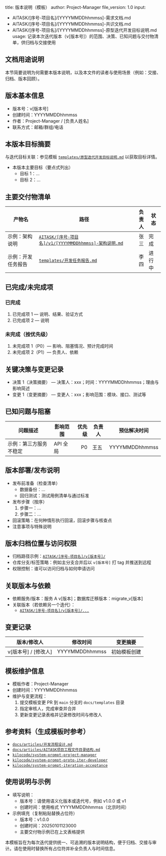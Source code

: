title: 版本说明（模板）
author: Project-Manager
file_version: 1.0
input:
  - AITASK/[序号-项目名]/[YYYYMMDDhhmmss]-需求文档.md
  - AITASK/[序号-项目名]/[YYYYMMDDhhmmss]-共识文档.md
  - AITASK/[序号-项目名]/[YYYYMMDDhhmmss]-原型迭代开发目标说明.md
usage: 记录本次迭代版本（v[版本号]）的范围、决策、已知问题与交付物清单，供归档与交接使用

<!-- 用途：快速理解本版本的范围与交接要点 -->
## 文档用途说明
本节简要说明为何需要本版本说明，以及本文件的读者与使用场景（例如：交接、归档、版本回顾）。

<!-- 用途：列出版本的基本识别信息 -->
## 版本基本信息
- 版本号：v[版本号]
- 创建时间：YYYYMMDDhhmmss
- 作者：Project-Manager / [负责人姓名]
- 联系方式：邮箱/群组/电话

<!-- 用途：概述本次迭代的目标 -->
## 本版本目标摘要
与迭代目标关联：参见模板 [`templates/原型迭代开发目标说明.md`](templates/原型迭代开发目标说明.md:1) 以获取目标详情。
- 本版本主要目标（要点式列出）
  - 目标 1：...
  - 目标 2：...

<!-- 用途：列出本版本的交付物及责任人 -->
## 主要交付物清单
| 产物名 | 路径 | 负责人 | 状态 |
|---|---|---:|---|
| 示例：架构说明 | [`AITASK/[序号-项目名]/v1/[YYYYMMDDhhmmss]-架构说明.md`](AITASK/[序号-项目名]/v1/[YYYYMMDDhhmmss]-架构说明.md:1) | 张三 | 完成 |
| 示例：开发任务报告 | [`templates/开发任务报告.md`](templates/开发任务报告.md:1) | 李四 | 进行中 |

<!-- 用途：区分已完成与未完成的项，按优先级排列 -->
## 已完成/未完成项
### 已完成
1. 已完成项 1 — 说明、结果、验证方式
2. 已完成项 2 — 说明

### 未完成（按优先级）
1. 未完成项 1（P0）— 影响、阻塞情况、预计完成时间
2. 未完成项 2（P1）— 负责人、依赖

<!-- 用途：记录影响本版本的重要决策与变更 -->
## 关键决策与变更记录
- 决策 1（决策摘要） — 决策人：xxx；时间：YYYYMMDDhhmmss；理由与影响简述
- 变更 1（变更摘要） — 变更人：xxx；影响范围：模块、接口、测试等

<!-- 用途：列出已知问题与阻塞及处理建议 -->
## 已知问题与阻塞
| 问题描述 | 影响范围 | 优先级 | 负责人 | 预估解决时间 |
|---|---|---:|---|---|
| 示例：第三方服务不稳定 | API 全局 | P0 | 王五 | YYYYMMDDhhmmss |

<!-- 用途：说明部署/发布的步骤与注意事项 -->
## 版本部署/发布说明
- 发布前准备（检查清单）
  - 数据备份：...
  - 回归测试：测试用例清单与通过标准
- 发布步骤（按序）
  1. 步骤一：...
  2. 步骤二：...
- 回滚策略：在何种情形执行回滚，回滚步骤与核查点
- 注意事项与特殊说明

<!-- 用途：说明版本归档位置与谁有访问权限 -->
## 版本归档位置与访问权限
- 归档路径示例：[`AITASK/[序号-项目名]/v[版本号]/`](AITASK/[序号-项目名]/v1/:1)
- 仓库分支/标签策略：例如主分支合并后以 `v[版本号]` 打 tag 并推送到远程
- 权限控制：谁可以访问归档与如何申请访问

<!-- 用途：列出与本版本相关的外部依赖与其他版本 -->
## 关联版本与依赖
- 依赖服务/版本：服务 A v[版本]；数据库迁移版本：migrate_v[版本]
- 关联版本（若依赖另一个迭代）：
  - [`AITASK/[序号-项目名]/v[版本号]/...`](AITASK/[序号-项目名]/v1/:1)

<!-- 用途：记录每次变更的历史 -->
## 变更记录
| 版本/修改人 | 修改时间 | 变更摘要 |
|---|---|---|
| v[版本号] / [修改人] | YYYYMMDDhhmmss | 初始模板创建 |

<!-- 用途：模板作者与维护流程说明 -->
## 模板维护信息
- 模板作者：Project-Manager
- 创建时间：YYYYMMDDhhmmss
- 维护与变更流程：
  1. 提交模板变更 PR 到 `main` 分支的 `docs/templates` 目录
  2. 指定审核人，完成审查并合并
  3. 更新变更记录表格并记录修改时间与修改人

<!-- 用途：参考资料，便于查阅流程与目录规范 -->
## 参考资料（生成模板时参考）
- [`docs/articles/开发流程设计.md`](docs/articles/开发流程设计.md:1)
- [`docs/articles/AITASK项目工程文件目录结构.md`](docs/articles/AITASK项目工程文件目录结构.md:1)
- [`kilocode/system-prompt-project-manager`](kilocode/system-prompt-project-manager:1)
- [`kilocode/system-prompt-proto-iter-developer`](kilocode/system-prompt-proto-iter-developer:1)
- [`kilocode/system-prompt-iteration-acceptance`](kilocode/system-prompt-iteration-acceptance:1)

<!-- 用途：填表说明与示例，便于直接复制使用 -->
## 使用说明与示例
- 填写说明：
  - 版本号：请使用语义化版本或迭代号，例如 v1.0.0 或 v1
  - 创建时间：使用格式 YYYYMMDDhhmmss（北京时间）
- 示例填充（复制粘贴替换占位符）
  - 版本号：v1.0.0
  - 创建时间：20250101123000
  - 主要交付物示例已在上文表格提供

<!-- 用途：结束语，确保模板便于自动化使用 -->
本模板旨在为每次迭代提供统一、可追溯的版本说明结构，便于归档、交接与审计。请在使用时替换所有占位符并补全负责人与时间信息。